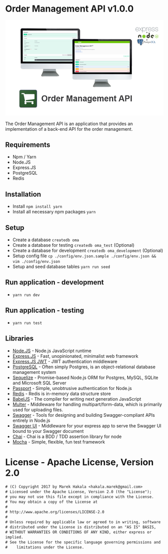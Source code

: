 
# Order Management API v1.0.0

![OrderManagementAPI logo](images/ordermanagementapi.png)

The Order Management API is an application that provides an implementation of a back-end API for the order management.

## Requirements

* Npm / Yarn
* Node.JS
* Express.JS
* PostgreSQL
* Redis

## Installation

* Install `npm install yarn`
* Install all necessary npm packages `yarn`

## Setup

* Create a database `createdb oma`
* Create a database for testing `createdb oma_test` (Optional)
* Create a database for development `createdb oma_development` (Optional)
* Setup config file `cp ./config/env.json.sample ./config/env.json && vim ./config/env.json`
* Setup and seed database tables `yarn run seed`

## Run application - development

* `yarn run dev`

## Run application - testing

* `yarn run test`

## Libraries

 * [Node.JS](https://nodejs.org/en/) - Node.js JavaScript runtime
 * [Express.JS](http://expressjs.com/) - Fast, unopinionated, minimalist web framework
 * [Express.JS JWT](https://github.com/auth0/express-jwt) - JWT authentication middleware
 * [PostgreSQL](https://www.postgresql.org/) - Often simply Postgres, is an object-relational database management system
 * [Sequelize](http://docs.sequelizejs.com/) - Promise-based Node.js ORM for Postgres, MySQL, SQLite and Microsoft SQL Server
 * [Passport](http://passportjs.org/) - Simple, unobtrusive authentication for Node.js
 * [Redis](https://redis.io/) - Redis is in-memory data structure store
 * [BabelJS](https://babeljs.io/) - The compiler for writing next generation JavaScript
 * [Multer](https://github.com/expressjs/multer) - Middleware for handling multipart/form-data, which is primarily used for uploading files.
 * [Swagger](https://swagger.io/) - Tools for designing and building Swagger-compliant APIs entirely in Node.js
 * [Swagger UI](https://swagger.io/swagger-ui/) - Middleware for your express app to serve the Swagger UI bound to your Swagger document
 * [Chai](http://chaijs.com/) - Chai is a BDD / TDD assertion library for node
 * [Mocha](https://mochajs.org/) - Simple, flexible, fun test framework

# License - Apache License, Version 2.0

```
# (C) Copyright 2017 by Marek Hakala <hakala.marek@gmail.com>
# Licensed under the Apache License, Version 2.0 (the "License");
# you may not use this file except in compliance with the License.
# You may obtain a copy of the License at
#
# http://www.apache.org/licenses/LICENSE-2.0
#
# Unless required by applicable law or agreed to in writing, software
# distributed under the License is distributed on an "AS IS" BASIS,
# WITHOUT WARRANTIES OR CONDITIONS OF ANY KIND, either express or implied.
# See the License for the specific language governing permissions and
#    limitations under the License.
```
